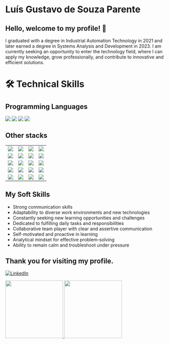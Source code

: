 # Luís Gustavo de Souza Parente
## Hello, welcome to my profile! 👋
I graduated with a degree in Industrial Automation Technology in 2021 and later earned a degree in Systems Analysis and Development in 2023. I am currently seeking an opportunity to enter the technology field, where I can apply my knowledge, grow professionally, and contribute to innovative and efficient solutions.

# 🛠️ Technical Skills

## Programming Languages
<img src="https://img.shields.io/badge/Java-ED8B00?style=for-the-badge&logo=java&logoColor=white" /> <img src="https://img.shields.io/badge/C%23-239120?style=for-the-badge&logo=c-sharp&logoColor=white" /> <img src="https://img.shields.io/badge/Python-3776AB?style=for-the-badge&logo=python&logoColor=white" /> <img src="https://img.shields.io/badge/C%2B%2B-00599C?style=for-the-badge&logo=c%2B%2B&logoColor=white" /> 

## Other stacks

<table>
  <tr>
    <td><img src="https://img.shields.io/badge/Spring-6DB33F?style=for-the-badge&logo=spring&logoColor=white" /></td>
    <td><img src="https://img.shields.io/badge/Spring_Boot-6DB33F?style=for-the-badge&logo=spring-boot&logoColor=white" /></td>
    <td><img src="https://img.shields.io/badge/Postman-FF6C37?style=for-the-badge&logo=Postman&logoColor=white" /></td>
    <td><img src="https://img.shields.io/badge/Hibernate-59666C?style=for-the-badge&logo=Hibernate&logoColor=white" /></td>
  </tr>
  <tr>
    <td><img src="https://img.shields.io/badge/MongoDB-4EA94B?style=for-the-badge&logo=mongodb&logoColor=white" /></td>
    <td><img src="https://img.shields.io/badge/MySQL-005C84?style=for-the-badge&logo=mysql&logoColor=white" /></td>
    <td><img src="https://img.shields.io/badge/Sqlite-003B57?style=for-the-badge&logo=sqlite&logoColor=white" /></td>
    <td><img src="https://img.shields.io/badge/PostgreSQL-316192?style=for-the-badge&logo=postgresql&logoColor=white" /></td>
  </tr>
  <tr>
    <td><img src="https://img.shields.io/badge/H2%20Database-1D6DB5?style=for-the-badge&logo=h2&logoColor=white" /></td>
    <td><img src="https://img.shields.io/badge/Docker-2CA5E0?style=for-the-badge&logo=docker&logoColor=white" /></td>
    <td><img src="https://img.shields.io/badge/Junit5-25A162?style=for-the-badge&logo=junit5&logoColor=white" /></td>
    <td><img src="https://img.shields.io/badge/Mockito-4CAF50?style=for-the-badge&logo=java&logoColor=white" /></td>
  </tr>
  <tr>
    <td><img src="https://img.shields.io/badge/RestAssured-6DB33F?style=for-the-badge&logo=spring&logoColor=white" /></td>
    <td><img src="https://img.shields.io/badge/TDD-%23F34B7D?style=for-the-badge&logo=testinglibrary&logoColor=white" /></td>
    <td><img src="https://img.shields.io/badge/Swagger-85EA2D?style=for-the-badge&logo=Swagger&logoColor=white" /></td>
    <td><img src="https://img.shields.io/badge/GIT-E44C30?style=for-the-badge&logo=git&logoColor=white" /></td>
  </tr>
  <tr>
    <td><img src="https://img.shields.io/badge/HATEOAS-6DB33F?style=for-the-badge&logo=spring&logoColor=white" /></td>
    <td><img src="https://img.shields.io/badge/Cassandra-1287B1?style=for-the-badge&logo=apache-cassandra&logoColor=white" /></td>
    <td><img src="https://img.shields.io/badge/Spring_WebFlux-6DB33F?style=for-the-badge&logo=spring&logoColor=white" /></td>
    <td><img src="https://img.shields.io/badge/Spring_Batch-6DB33F?style=for-the-badge&logo=spring&logoColor=white" /></td>
  </tr>
</table>

## My Soft Skills

- Strong communication skills
- Adaptability to diverse work environments and new technologies
- Constantly seeking new learning opportunities and challenges
- Dedicated to fulfilling daily tasks and responsibilities
- Collaborative team player with clear and assertive communication
- Self-motivated and proactive in learning
- Analytical mindset for effective problem-solving
- Ability to remain calm and troubleshoot under pressure

## Thank you for visiting my profile.

[![LinkedIn](https://img.shields.io/badge/LinkedIn-0077B5?style=for-the-badge&logo=linkedin&logoColor=white)](https://www.linkedin.com/in/luis-parente/)

<div>
<a href="[https://github.com/seu-usuário-aqui](https://github.com/Luis-Parente)">
<img loading="lazy" height="180em" src="https://github-readme-stats.vercel.app/api/top-langs/?username=Luis-Parente&layout=compact&langs_count=7&theme=dracula"/> 
<img loading="lazy" height="180em" src="https://github-readme-stats.vercel.app/api?username=Luis-Parente&show_icons=true&theme=dracula&include_all_commits=true&count_private=true"/>
</div>
